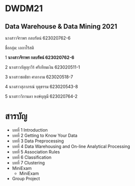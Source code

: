 # DWDM21
## Data Warehouse &amp; Data Mining 2021

นางสาวจิราพร กลบรัตน์ 623020762-6

ชื่อกลุ่ม: เอกาไร้สติ

1 **นางสาวจิราพร กลบรัตน์ 623020762-6**

2 นางสาวกัญญาวีร์ ศรีเทียมเงิน 623020511-1

3 นางสาวชลธิชา ศาลางาม 623020518-7

4 นางสาวสุภาภรณ์ บุตุธรรม 623020543-8

5 นางสาววิกานดา หงษ์บุญมี 623020764-2


# สารบัญ
* บทที่ 1 Introduction
* บทที่ 2 Getting to Know Your Data
* บทที่ 3 Data Preprocessing
* บทที่ 4 Data Warehousing and On-line Analytical Processing
* บทที่ 5 Association Rules
* บทที่ 6 Classification
* บทที่ 7 Clustering
* MiniExam
  * MiniExam
* Group Project
